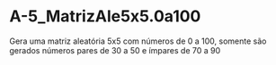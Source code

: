 # A-5_MatrizAle5x5.0a100
Gera uma matriz aleatória 5x5 com números de 0 a 100, somente são gerados números pares de 30 a 50 e ímpares de 70 a 90
